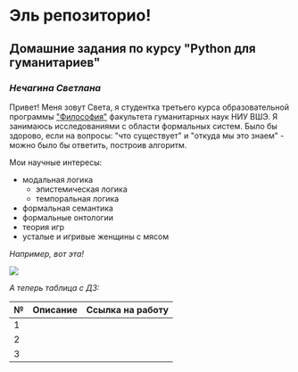 # Эль репозиторио! 
## Домашние задания по курсу "Python для гуманитариев"
### *Нечагина Светлана*

Привет! Меня зовут Света, я студентка третьего курса образовательной программы ["Философия"](https://www.hse.ru/ba/phil/) факультета гуманитарных наук НИУ ВШЭ. Я занимаюсь исследованиями с области формальных систем. Было бы здорово, если на вопросы: "что существует" и "откуда мы это знаем" - можно было бы ответить, построив алгоритм. 

Мои научные интересы: 
- модальная логика
  + эпистемическая логика
  + темпоральная логика 
- формальная семантика
- формальные онтологии
- теория игр 
- усталые и игривые женщины с мясом

_Например, вот эта!_

![](https://static.picassomio.com/images/art/pm-50382-large.jpg)

_А теперь таблица с ДЗ:_

№|Описание|Ссылка на работу
---|---|---
1||
2||
3||
